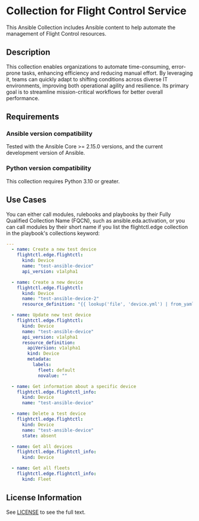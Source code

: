 # Collection for Flight Control Service

This Ansible Collection includes Ansible content to help automate the management of Flight Control resources.

## Description

This collection enables organizations to automate time-consuming, error-prone tasks, enhancing efficiency and reducing manual effort. By leveraging it, teams can quickly adapt to shifting conditions across diverse IT environments, improving both operational agility and resilience. Its primary goal is to streamline mission-critical workflows for better overall performance.

## Requirements

### Ansible version compatibility

Tested with the Ansible Core >= 2.15.0 versions, and the current development version of Ansible.

### Python version compatibility

This collection requires Python 3.10 or greater.

<!--
## Installation

The `flightctl.edge` collection can be installed with the Ansible Galaxy command-line tool:

```shell
ansible-galaxy collection install flightctl.edge
```

You can also include it in a `requirements.yml` file and install it with `ansible-galaxy collection install -r requirements.yml`, using the format:

```yaml
---
collections:
  - name: flightctl.edge
```

Note that if you install any collections from Ansible Galaxy, they will not be upgraded automatically when you upgrade the Ansible package.
To upgrade the collection to the latest available version, run the following command:

```shell
ansible-galaxy collection install flightctl.edge --upgrade
```

A specific version of the collection can be installed by using the `version` keyword in the `requirements.yml` file:

```yaml
---
collections:
  - name: flightctl.edge
    version: 1.0.0
```

or using the ansible-galaxy command as follows

```shell
ansible-galaxy collection install flightctl.edge:==1.0.0
```

The Python module dependencies are not installed by ansible-galaxy. They must be installed manually using pip:

```shell
pip install -r requirements.txt
```

Refer to the following for more details.
* [using Ansible collections](https://docs.ansible.com/ansible/latest/user_guide/collections_using.html) for more details.

-->
## Use Cases

You can either call modules, rulebooks and playbooks by their Fully Qualified Collection Name (FQCN), such as ansible.eda.activation, or you can call modules by their short name if you list the flightctl.edge collection in the playbook's collections keyword:

```yaml
---
  - name: Create a new test device
    flightctl.edge.flightctl:
      kind: Device
      name: "test-ansible-device"
      api_version: v1alpha1

  - name: Create a new device
    flightctl.edge.flightctl:
      kind: Device
      name: "test-ansible-device-2"
      resource_definition: "{{ lookup('file', 'device.yml') | from_yaml }}"

  - name: Update new test device
    flightctl.edge.flightctl:
      kind: Device
      name: "test-ansible-device"
      api_version: v1alpha1
      resource_definition:
        apiVersion: v1alpha1
        kind: Device
        metadata:
          labels:
            fleet: default
            novalue: ""

  - name: Get information about a specific device
    flightctl.edge.flightctl_info:
      kind: Device
      name: "test-ansible-device"

  - name: Delete a test device
    flightctl.edge.flightctl:
      kind: Device
      name: "test-ansible-device"
      state: absent

  - name: Get all devices
    flightctl.edge.flightctl_info:
      kind: Device

  - name: Get all fleets
    flightctl.edge.flightctl_info:
      kind: Fleet
```

## License Information

See [LICENSE](./LICENSE) to see the full text.
